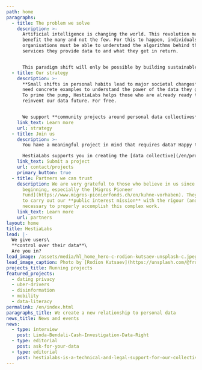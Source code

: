 ```yaml
---
path: home
paragraphs:
  - title: The problem we solve
    description: >-
      Artificial intelligence is changing the world. This revolution must
      benefit the many and not the few. For this to happen, individuals and
      organisations must be able to understand the algorithms behind the digital
      services they provide data to and what they get in return.


      This paradigm shift will only be possible by building sustainable and trusted bridges between the people willing to share their data for a specific purpose and those with the know-how to achieve these goals. This led us to the creation of what we call “[data collectives](/en/projects/)”.
  - title: Our strategy
    description: >-
      **Small shifts in personal habits lead to major societal changes**. People
      need concrete examples to understand the power of the data they generate.
      To prime the pump, HestiaLabs helps those who are already ready to
      reinvent our data future. For free.


      We support **community projects around personal data collectives**. We put our **skills** (technical, legal, advocacy) and **networks** at their disposal.
    link_text: Learn more
    url: strategy
  - title: Join us
    description: >-
      You have a meaningful project in mind that requires data? Happy to help!

      HestiaLabs supports you in creating the [data collective](/en/projects/) and the community of people willing to share their data for your project (the data sharers). **For free!**
    link_text: Submit a project
    url: contact/projects
    primary_button: true
  - title: Partners we can trust
    description: We are very grateful to those who believe in us since the
      beginning, especially the [Migros Pioneer
      Fund](https://www.migros-pionierfonds.ch/en/kuhne-vorhaben). They allow us
      to carry out our **public interest mission** with the rigour (and time!)
      necessary to properly accomplish this complex work.
    link_text: Learn more
    url: partners
layout: home
title: HestiaLabs
lead: |-
  We give users\
  **control over their data**\
  Are you in?
lead_image: /assets/media/hl_home_hero-c-rodion-kutsaev-unsplash-c.jpeg
lead_image_caption: Photo by [Rodion Kutsaev](https://unsplash.com/@frostroomhead)
projects_title: Running projects
featured_projects:
  - dating privacy
  - uber-drivers
  - disinformation
  - mobility
  - data-literacy
permalink: /en/index.html
paragraphs_title: We create a new relationship to personal data
news_title: News and events
news:
  - type: interview
    post: Linda-Bendali-Cash-Investigation-Data-Right
  - type: editorial
    post: ask-for-your-data
  - type: editorial
    post: hestialabs-is-a-technical-and-legal-support-for-our-collective-explains-jessica-pidoux
---
```

